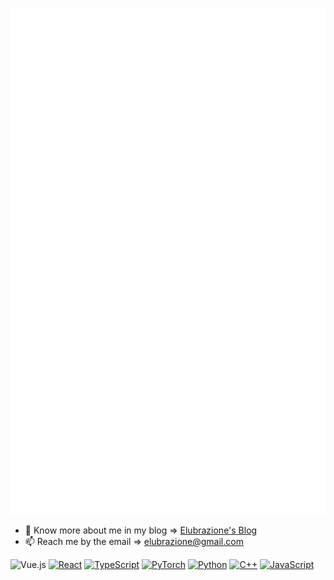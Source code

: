 <p> <img src="/github-metrics.svg" alt="metrics"/> </p>

- 🌱 Know more about me in my blog => [Elubrazione's Blog](https://elubrazione.github.io/)
- 📫 Reach me by the email => [elubrazione@gmail.com](mailto:elubrazione@gmail.com "welcome")

![Vue.js](https://img.shields.io/badge/-Vue.js-4FC08D?style=flat-square&logo=Vue.js&logoColor=ffffff)
[![React](https://img.shields.io/badge/-React-61DAFB?style=flat-square&logo=react&logoColor=ffffff)](https://reactjs.org/)
[![TypeScript](https://img.shields.io/badge/-TypeScript-007ACC?style=flat-square&logo=typescript&logoColor=ffffff)](https://www.typescriptlang.org/)
[![PyTorch](https://img.shields.io/badge/PyTorch-EE4C2C?style=flat-square&logo=pytorch&logoColor=white)](https://pytorch.org/)
[![Python](https://img.shields.io/badge/-Python-3776AB?style=flat-square&logo=python&logoColor=ffffff)](https://www.python.org/)
[![C++](https://img.shields.io/badge/-C++-FF7F00?style=flat-square&logo=c%2B%2B&logoColor=ffffff)](https://www.cplusplus.com/)
[![JavaScript](https://img.shields.io/badge/-JavaScript-F7DF1E?style=flat-square&logo=javascript&logoColor=ffffff)](https://www.javascript.com/)
